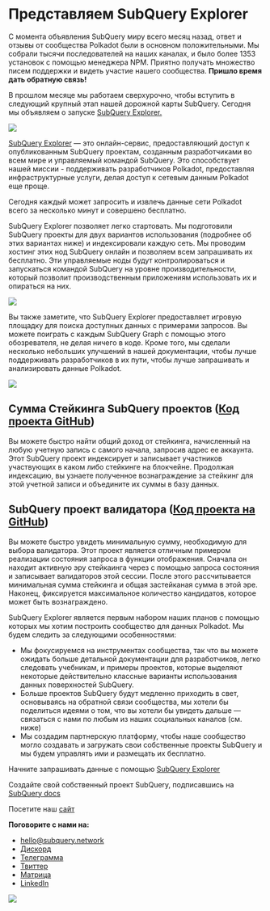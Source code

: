 # Представляем SubQuery Explorer

С момента объявления SubQuery миру всего месяц назад, ответ и отзывы от сообщества Polkadot были в основном положительными. Мы собрали тысячи последователей на наших каналах, и было более 1353 установок с помощью менеджера NPM. Приятно получать множество писем поддержки и видеть участие нашего сообщества. **Пришло время дать обратную связь!**

В прошлом месяце мы работаем сверхурочно, чтобы вступить в следующий крупный этап нашей дорожной карты SubQuery. Сегодня мы объявляем о запуске [SubQuery Explorer.](https://explorer.subquery.network/)

![](https://miro.medium.com/max/1400/0*2bDaF3HPgNkpm8Kt)

[SubQuery Explorer](https://explorer.subquery.network/) — это онлайн-сервис, предоставляющий доступ к опубликованным SubQuery проектам, созданным разработчиками во всем мире и управляемый командой SubQuery. Это способствует нашей миссии - поддерживать разработчиков Polkadot, предоставляя инфраструктурные услуги, делая доступ к сетевым данным Polkadot еще проще.

Сегодня каждый может запросить и извлечь данные сети Polkadot всего за несколько минут и совершено бесплатно.

SubQuery Explorer позволяет легко стартовать. Мы подготовили SubQuery проекты для двух вариантов использования (подробнее об этих вариантах ниже) и индексировали каждую сеть. Мы проводим хостинг этих нод SubQuery онлайн и позволяем всем запрашивать их бесплатно. Эти управляемые ноды будут контролироваться и запускаться командой SubQuery на уровне производительности, который позволит производственным приложениям использовать их и опираться на них.

![](https://miro.medium.com/max/1400/0*3hmnk6sNoO5pdOWc)

Вы также заметите, что SubQuery Explorer предоставляет игровую площадку для поиска доступных данных с примерами запросов. Вы можете поиграть с каждым SubQuery Graph с помощью этого обозревателя, не делая ничего в коде. Кроме того, мы сделали несколько небольших улучшений в нашей документации, чтобы лучше поддерживать разработчиков в их пути, чтобы лучше запрашивать и анализировать данные Polkadot.

![](https://miro.medium.com/max/1400/0*V1Mjpi1-gAT6M8-q)

## **Сумма Стейкинга SubQuery проектов (**[Код проекта GitHub](https://github.com/subquery/subql-examples/tree/main/sum-reward))

Вы можете быстро найти общий доход от стейкинга, начисленный на любую учетную запись с самого начала, запросив адрес ее аккаунта. Этот SubQuery проект индексирует и записывает участников участвующих в каком либо стейкинге на блокчейне. Продолжая индексацию, вы узнаете полученное вознаграждение за стейкинг для этой учетной записи и объедините их суммы в базу данных.

## **SubQuery проект валидатора (**[Код проекта на GitHub](https://github.com/subquery/subql-examples/tree/main/validator-threshold))

Вы можете быстро увидеть минимальную сумму, необходимую для выбора валидатора. Этот проект является отличным примером реализации состояния запроса в функции отображения. Сначала он находит активную эру стейкаинга через с помощью запроса состояния и записывает валидаторов этой сессии. После этого рассчитывается минимальная сумма стейкинга и общая застейканая сумма в этой эре. Наконец, фиксируется максимальное количество кандидатов, которое может быть вознаграждено.

SubQuery Explorer является первым набором наших планов с помощью которых мы хотим построить сообщество для данных Polkadot. Мы будем следить за следующими особенностями:

-   Мы фокусируемся на инструментах сообщества, так что вы можете ожидать больше детальной документации для разработчиков, легко следовать учебникам, и примеры проектов, которые выделяют некоторые действительно классные варианты использования данных поверхностей SubQuery.
-   Больше проектов SubQuery будут медленно приходить в свет, основываясь на обратной связи сообщества, мы хотели бы поделиться идеями о том, что вы хотели бы увидеть дальше — связаться с нами по любым из наших социальных каналов (см. ниже)
-   Мы создадим партнерскую платформу, чтобы наше сообщество могло создавать и загружать свои собственные проекты SubQuery и мы будем управлять ими и размещать их бесплатно.

Начните запрашивать данные с помощью [SubQuery Explorer](https://explorer.subquery.network/)

Создайте свой собственный проект SubQuery, подписавшись на [SubQuery docs](https://doc.subquery.network/)

Посетите наш [сайт](https://subquery.network/)

**Поговорите с нами на:**

-   [hello@subquery.network](mailto:hello@subquery.network)
-   [Дискорд](https://discord.com/invite/78zg8aBSMG)
-   [Телеграмма](https://t.me/subquerynetwork)
-   [Твиттер](https://twitter.com/subquerynetwork)
-   [Матрица](https://matrix.to/#/#subquery:matrix.org)
-   [LinkedIn](https://www.linkedin.com/company/subquery)

![](https://miro.medium.com/max/1400/0*tzhwpKRunR7AqFhr)